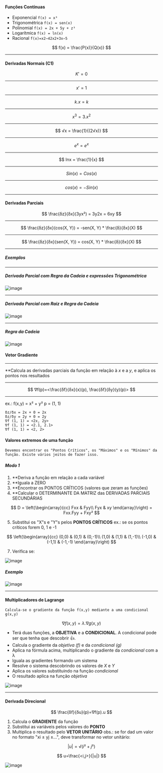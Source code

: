 #### Funções Contínuas

* Exponencial
		`f(x) = x³`
* Trigonométrica
		`f(x) = sen(x)`
* Polinomial
		`f(x) = 2x + 5y + z³`
* Logarítmica
		`f(x) = ln(x)`
* Racional
		`f(x)=x2−42x2+3x−5​`
  
$$
f(x) = \frac{P(x)}{Q(x)} 
$$
___
#### Derivadas Normais (C1)

$$
K' = 0
$$
___

$$
x' = 1
$$
___

$$
k.x = k
$$
___

$$
x^3 = 3.x^2
$$
___

$$
√x = \frac{1}{(2√x)} 
$$
___

$$
e^x = e^x 
$$
___

$$
lnx = \frac{1}{x}
$$
___

$$
Sin(x) = Cos(x)
$$
___

$$
cos(x) = - Sin(x)
$$
___

#### Derivadas Parciais


$$
\frac{δz}{δx}(3yx²) = 3y2x = 6xy
$$
___
$$
\frac{δz}{δx}(cos(X, Y)) = -sen(X, Y) * \frac{δ}{δx}(X)
$$
___
$$
\frac{δz}{δx}(sen(X, Y)) = cos(X, Y) * \frac{δ}{δx}(X)
$$
___
##### Exemplos
___
##### Derivada Parcial com Regra da Cadeia e expressões Trigonométrica
![image](https://github.com/user-attachments/assets/78517fbc-2fe6-4ef6-8d98-4b99b4392b69)

___
##### Derivada Parcial com Raiz e Regra da Cadeia
![image](https://github.com/user-attachments/assets/90c9057a-aa36-44f0-8e68-0347c60c297f)

___

##### Regra da Cadeia
![image](https://github.com/user-attachments/assets/217f9cec-7495-4316-9adb-b2e8e5aa1015)

#### Vetor Gradiente
___
**Calcula as derivadas parciais da função em relação à *x* e a *y*, e aplica os pontos nos resultados
___

$$
∇f(p)=<\frac{δf}{δx}(x)(p), \frac{δf}{δy}(y)(p)>
$$
___
ex.: 
	f(x,y) = x² + y²
	p = (1, 1)
```
δz/δx = 2x + 0 = 2x
δz/δy = 2y + 0 = 2y
∇f (1, 1) = <2x, 2y>
∇f (1, 1) = <2.1, 2.1>
∇f (1, 1) = <2, 2>
```

#### Valores extremos de uma função
	Devemos encontrar os "Pontos Críticos", os "Máximos" e os "Mínimos" da função. Existe vários jeitos de fazer isso.

##### Modo 1

1. **Deriva a função em relação a cada variável
2. **Iguala a ZERO
3. **Encontrar os PONTOS CRÍTICOS (valores que zeram as funções)
4. **Calcular o DETERMINANTE DA MATRIZ das DERIVADAS PARCIAIS SECUNDÁRIAS

$$
D =
\left(\begin{array}{cc} 
Fxx & Fyy\\
Fyx & xy
\end{array}\right)
= Fxx.Fyy + Fxy²
$$

5. Substitui os "X"s e "Y"s pelos **PONTOS CRÍTICOS**
   ex.: se os pontos críticos forem 0, 1 e -1

$$
\left(\begin{array}{cc} 
(0,0) & (0,1) & (0,-1)\\
(1,0) & (1,1) & (1,-1)\\
(-1,0) & (-1,1) & (-1,-1)
\end{array}\right)
$$

7. Verifica se:

![image](https://github.com/user-attachments/assets/7ae48f2c-aa69-4927-bedc-f3021f16ede5)


##### Exemplo

![image](https://github.com/user-attachments/assets/20bd8ca2-9cf7-4aa5-b1ea-5b75cbb5cba5)


___
#### Multiplicadores de Lagrange
	Calcula-se o gradiente da função f(x,y) mediante a uma condicional g(x,y)
	
$$
	∇f(x,y) = λ.∇g(x,y)
$$
* Terá duas funções, a **OBJETIVA** e a **CONDICIONAL**. A condicional pode ser que tenha que descobrir 👍.
* Calcula o gradiente da *objetiva (f)* e da *condicional (g)*
* Aplica na fórmula acima, multiplicando o gradiente da *condicional* com a λ
* Iguala as gradientes formando um sistema
* Resolve o sistema descobrindo os valores de *X* e *Y*
* Aplica os valores substituindo na função *condicional*
* O resultado aplica na função *objetiva*

![image](https://github.com/user-attachments/assets/3a0d9b9a-be2c-4c02-a8e9-403847fa7e2e)

___
#### Derivada Direcional

$$
\frac{δf}{δu}(p)=∇f(p).u
$$
1. Calcula o **GRADIENTE** da função
2. Substitui as variáveis pelos valores do **PONTO**
3. Multiplica o resultado pelo **VETOR UNITÁRIO**
   obs.: se for dad um valor no formato "xi ± yj ±...", deve transformar no vetor unitário:

$$
	|u|=√(i²+j²)
$$

$$
	u=\frac{<i,j>}{|u|}
$$

![image](https://github.com/user-attachments/assets/38fa2294-d63d-48ea-880f-ac27f06a4ff3)
